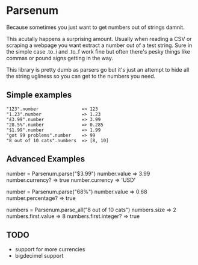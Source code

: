 Parsenum
========

Because sometimes you just want to get numbers out of strings damnit.

This acutally happens a surprising amount. Usually when reading a CSV or scraping a webpage you want extract a number out of a test string. Sure in the simple case .to_i and .to_f work fine but often there's pesky things like commas or pound signs getting in the way.

This library is pretty dumb as parsers go but it's just an attempt to hide all the string ugliness so you can get to the numbers you need.


Simple examples
---------------

    "123".number                => 123
    "1.23".number               => 1.23
    "£3.99".number              => 3.99
    "28.5%".number              => 0.285
    "$1.99".number              => 1.99
    "got 99 problems".number    => 99
    "8 out of 10 cats".numbers  => [8, 10]


Advanced Examples
-----------------

  number = Parsenum.parse("$3.99")
  number.value      => 3.99
  number.currency?  => true
  number.currency   => 'USD'

  number = Parsenum.parse("68%")
  number.value        => 0.68
  number.percentage?  => true

  numbers = Parsenum.parse_all("8 out of 10 cats")
  numbers.size               => 2
  numbers.first.value        => 8
  numbers.first.integer?     => true


TODO
----

- support for more currencies
- bigdecimel support